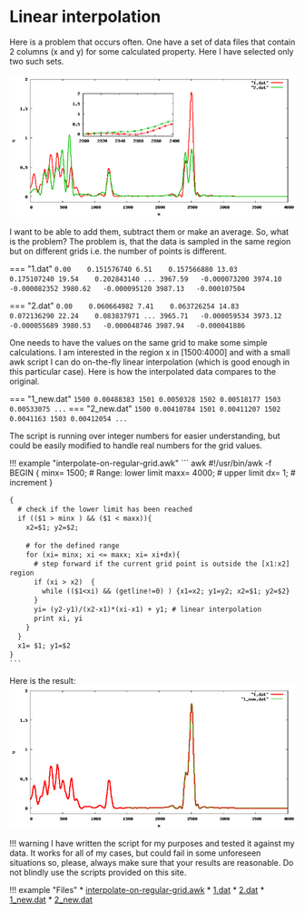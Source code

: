 # Linear interpolation

Here is a problem that occurs often. One have a set of data files that contain 2 columns (x and y) for some calculated property. Here I have selected only two such sets.

![Before](../images/data.png)

I want to be able to add them, subtract them or make an average. So, what is the problem? 
The problem is, that the data is sampled in the same region but on different grids i.e. the number of points is different.

=== "1.dat"
    ```
       0.00    0.151576740
       6.51    0.157566880
      13.03    0.175107240
      19.54    0.202843140
    ...
    3967.59   -0.000073200
    3974.10   -0.000082352
    3980.62   -0.000095120
    3987.13   -0.000107504
    ```

=== "2.dat"
    ```
       0.00    0.060664982
       7.41    0.063726254
      14.83    0.072136290
      22.24    0.083837971
    ...
    3965.71   -0.000059534
    3973.12   -0.000055689
    3980.53   -0.000048746
    3987.94   -0.000041886
    ```

One needs to have the values on the same grid to make some simple calculations. I am interested in the region x in [1500:4000] and with a small awk script I can do on-the-fly linear interpolation (which is good enough in this particular case). Here is how the interpolated data compares to the original.

=== "1_new.dat"
    ```
    1500 0.00488383
    1501 0.0050328
    1502 0.00518177
    1503 0.00533075
    ...
    ```
=== "2_new.dat"
    ```
    1500 0.00410784
    1501 0.00411207
    1502 0.0041163
    1503 0.00412054
    ...
    ```

The script is running over integer numbers for easier understanding, but could be easily modified to handle real numbers for the grid values.


!!! example "interpolate-on-regular-grid.awk"
    ``` awk
    #!/usr/bin/awk -f
    BEGIN {
      minx= 1500;  # Range: lower limit
      maxx= 4000;  #        upper limit
      dx= 1;       #        increment
    }
    
    {
      # check if the lower limit has been reached
      if (($1 > minx ) && ($1 < maxx)){
        x2=$1; y2=$2;
    
        # for the defined range
        for (xi= minx; xi <= maxx; xi= xi+dx){
          # step forward if the current grid point is outside the [x1:x2] region
          if (xi > x2)  {
            while (($1<xi) && (getline!=0) ) {x1=x2; y1=y2; x2=$1; y2=$2}
          }
          yi= (y2-y1)/(x2-x1)*(xi-x1) + y1; # linear interpolation
          print xi, yi
        }
      }
      x1= $1; y1=$2
    }
    ```


Here is the result:
![After](../images/interpolation-test.png)

!!! warning
    I have written the script for my purposes and tested it against my data. It works for all of my cases, but could fail in some unforeseen situations so, please, always make sure that your results are reasonable. Do not blindly use the scripts provided on this site.

!!! example "Files"
    * [interpolate-on-regular-grid.awk](../data/interpolate-on-regular-grid.awk)
    * [1.dat](../data/1.dat)
    * [2.dat](../data/2.dat)
    * [1_new.dat](../data/1_new.dat)
    * [2_new.dat](../data/2_new.dat)

